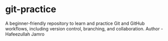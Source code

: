 # git-practice
A beginner-friendly repository to learn and practice Git and GitHub workflows, including version control, branching, and collaboration.
Author - Hafeezullah Jamro
